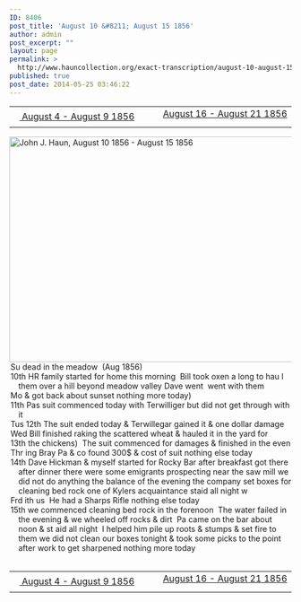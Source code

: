 ```yaml
---
ID: 8406
post_title: 'August 10 &#8211; August 15 1856'
author: admin
post_excerpt: ""
layout: page
permalink: >
  http://www.hauncollection.org/exact-transcription/august-10-august-15-1856/
published: true
post_date: 2014-05-25 03:46:22
---
```

<table style="width: 100%;" align="center">
<tbody>
<tr>
<td width="50%"><a title="August 4 – August 9 1856" href="http://www.hauncollection.org/version-2/version-ii-series-i/august-4-august-9-1856/"><img src="https://lh3.googleusercontent.com/-EFJpxxNiPNw/VqgtWBCZrMI/AAAAAAAAAFU/WfY4lPFWWkg/s800-Ic42/Soeb-Plain-Arrows-8-10px.png" alt="" width="10" height="10" /> August 4 - August 9 1856</a></td>
<td style="text-align: right;"><a title="August 16 – August 21 1856" href="http://www.hauncollection.org/version-2/version-ii-series-i/august-16-august-21-1856/"> August 16 - August 21 1856 <img src="https://lh3.googleusercontent.com/-67k0cYlpXHw/VqgtWKz1MXI/AAAAAAAAAFU/k9PW_Piyurk/s800-Ic42/Soeb-Plain-Arrows-5-10px.png" alt="" width="10" height="10" /></a></td>
</tr>
</tbody>
</table>
<a href="http://www.hauncollection.org/wp-content/uploads/John Haun/JJH_195_August 10 1856 - August 15 1856.JPG" target="_blank" rel="noopener"><img class="alignnone wp-image-2424 size-large" src="http://www.hauncollection.org/wp-content/uploads/John Haun/JJH_195_August 10 1856 - August 15 1856-1024x682.jpg" alt="John J. Haun, August 10 1856 - August 15 1856" width="604" height="402" /></a>
<div style="text-indent: -1em; padding-left: 16px;">Su dead in the meadow  (Aug 1856)</div>
<div style="text-indent: -1em; padding-left: 16px;">10th HR family started for home this morning  Bill took oxen a long to hau
l them over a hill beyond meadow valley Dave went  went with them</div>
<div style="text-indent: -1em; padding-left: 16px;">Mo &amp; got back about sunset nothing more today)</div>
<div style="text-indent: -1em; padding-left: 16px;">11th Pas suit commenced today with Terwilliger but did not get through with it</div>
<div style="text-indent: -1em; padding-left: 16px;">Tus 12th The suit ended today &amp; Terwillegar gained it &amp; one dollar damage</div>
<div style="text-indent: -1em; padding-left: 16px;">Wed Bill finished raking the scattered wheat &amp; hauled it in the yard for</div>
<div style="text-indent: -1em; padding-left: 16px;">13th the chickens)  The suit commenced for damages &amp; finished in the even</div>
<div style="text-indent: -1em; padding-left: 16px;">Thr ing Bray Pa &amp; co found 300$ &amp; cost of suit nothing else today</div>
<div style="text-indent: -1em; padding-left: 16px;">14th Dave Hickman &amp; myself started for Rocky Bar after breakfast
got there after dinner there were some emigrants prospecting near the saw mill
we did not do anything the balance of the evening the company set boxes
for cleaning bed rock one of Kylers acquaintance staid all night w</div>
<div style="text-indent: -1em; padding-left: 16px;">Frd ith us  He had a Sharps Rifle nothing else today</div>
<div style="text-indent: -1em; padding-left: 16px;">15th we commenced cleaning bed rock in the forenoon  The water failed in the
evening &amp; we wheeled off rocks &amp; dirt  Pa came on the bar about noon &amp; st
aid all night  I helped him pile up roots &amp; stumps &amp; set fire to them
we did not clean our boxes tonight &amp; took some picks to the point
after work to get sharpened nothing more today</div>
&nbsp;
<table style="width: 100%;" align="center">
<tbody>
<tr>
<td width="50%"><a title="August 4 – August 9 1856" href="http://www.hauncollection.org/version-2/version-ii-series-i/august-4-august-9-1856/"><img src="https://lh3.googleusercontent.com/-EFJpxxNiPNw/VqgtWBCZrMI/AAAAAAAAAFU/WfY4lPFWWkg/s800-Ic42/Soeb-Plain-Arrows-8-10px.png" alt="" width="10" height="10" /> August 4 - August 9 1856</a></td>
<td style="text-align: right;"><a title="August 16 – August 21 1856" href="http://www.hauncollection.org/version-2/version-ii-series-i/august-16-august-21-1856/"> August 16 - August 21 1856 <img src="https://lh3.googleusercontent.com/-67k0cYlpXHw/VqgtWKz1MXI/AAAAAAAAAFU/k9PW_Piyurk/s800-Ic42/Soeb-Plain-Arrows-5-10px.png" alt="" width="10" height="10" /></a></td>
</tr>
</tbody>
</table>